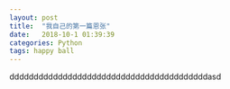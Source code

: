 ```yaml
---
layout: post
title:  "我自己的第一篇恩张"
date:   2018-10-1 01:39:39
categories: Python
tags: happy ball
---
```





dddddddddddddddddddddddddddddddddddddddddasd
